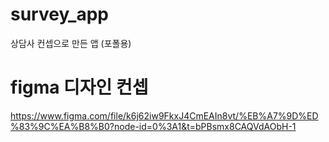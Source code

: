 # survey_app
상담사 컨셉으로 만든 앱 (포폴용)

# figma 디자인 컨셉
https://www.figma.com/file/k6j62iw9FkxJ4CmEAIn8vt/%EB%A7%9D%ED%83%9C%EA%B8%B0?node-id=0%3A1&t=bPBsmx8CAQVdAObH-1